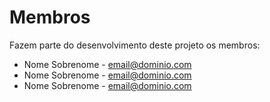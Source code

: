 # Membros

Fazem parte do desenvolvimento deste projeto os membros:

* Nome Sobrenome - <email@dominio.com>
* Nome Sobrenome - <email@dominio.com>
* Nome Sobrenome - <email@dominio.com>
